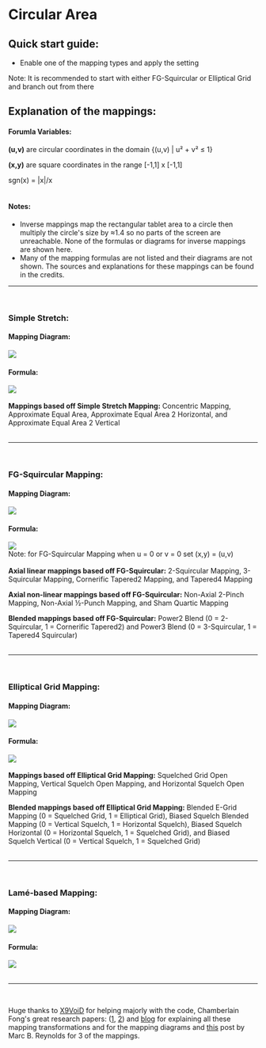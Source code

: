 # Circular Area

## Quick start guide:
- Enable one of the mapping types and apply the setting

Note: It is recommended to start with either FG-Squircular or Elliptical Grid and branch out from there


## Explanation of the mappings:
#### Forumla Variables:
**(u,v)** are circular coordinates in the domain {(u,v) | u² + v² ≤ 1}

**(x,y)** are square coordinates in the range [-1,1] x [-1,1]

sgn(x) = |x|/x
<br />
<br />

#### Notes: 
- Inverse mappings map the rectangular tablet area to a circle then multiply the circle's size by ≈1.4 so no parts of the screen are unreachable. None of the formulas or diagrams for inverse mappings are shown here.
- Many of the mapping formulas are not listed and their diagrams are not shown. The sources and explanations for these mappings can be found in the credits.
------

<br />

### Simple Stretch:
#### Mapping Diagram:
![](https://raw.githubusercontent.com/Kuuuube/Circular_Area/main/readme_img/Simple_Stretch.png)
#### Formula:
![](https://raw.githubusercontent.com/Kuuuube/Circular_Area/main/readme_img/Simple_Stretch_formula.PNG)
<br />
<br />
**Mappings based off Simple Stretch Mapping:** Concentric Mapping, Approximate Equal Area, Approximate Equal Area 2 Horizontal, and Approximate Equal Area 2 Vertical 
<br />
<br />

------

<br />

### FG-Squircular Mapping:
#### Mapping Diagram:
![](https://raw.githubusercontent.com/Kuuuube/Circular_Area/main/readme_img/FG-Squircular.png)
#### Formula:
![](https://raw.githubusercontent.com/Kuuuube/Circular_Area/main/readme_img/FG-Squircular_formula.PNG)
<br />
Note: for FG-Squircular Mapping when u = 0 or v = 0 set (x,y) = (u,v)
<br />
<br />
**Axial linear mappings based off FG-Squircular:** 2-Squircular Mapping, 3-Squircular Mapping, Cornerific Tapered2 Mapping, and Tapered4 Mapping

**Axial non-linear mappings based off FG-Squircular:** Non-Axial 2-Pinch Mapping, Non-Axial ½-Punch Mapping, and Sham Quartic Mapping

**Blended mappings based off FG-Squircular:** Power2 Blend (0 = 2-Squircular, 1 = Cornerific Tapered2) and Power3 Blend (0 = 3-Squircular, 1 = Tapered4 Squircular)
<br />
<br />

------

<br />

### Elliptical Grid Mapping:
#### Mapping Diagram:
![](https://raw.githubusercontent.com/Kuuuube/Circular_Area/main/readme_img/Elliptical_Grid.png)
#### Formula:
![](https://raw.githubusercontent.com/Kuuuube/Circular_Area/main/readme_img/Elliptical_Grid_formula.png)
<br />
<br />
**Mappings based off Elliptical Grid Mapping:** Squelched Grid Open Mapping, Vertical Squelch Open Mapping, and Horizontal Squelch Open Mapping

**Blended mappings based off Elliptical Grid Mapping:** Blended E-Grid Mapping (0 = Squelched Grid, 1 = Elliptical Grid), Biased Squelch Blended Mapping (0 = Vertical Squelch, 1 = Horizontal Squelch), Biased Squelch Horizontal (0 = Horizontal Squelch, 1 = Squelched Grid), and Biased Squelch Vertical (0 = Vertical Squelch, 1 = Squelched Grid)
<br />
<br />

------

<br />

### Lamé-based Mapping:
#### Mapping Diagram:
![](https://raw.githubusercontent.com/Kuuuube/Circular_Area/main/readme_img/Lame_based.PNG)
#### Formula:
![](https://raw.githubusercontent.com/Kuuuube/Circular_Area/main/readme_img/Lame_based_formula.PNG)
<br />
<br />

------

<br />

Huge thanks to [X9VoiD](https://github.com/X9VoiD) for helping majorly with the code, Chamberlain Fong's great research papers: \([1](https://arxiv.org/abs/1509.06344), [2](https://arxiv.org/abs/1709.07875)\) and [blog](https://squircular.blogspot.com/) for explaining all these mapping transformations and for the mapping diagrams and [this](http://marc-b-reynolds.github.io/math/2017/01/08/SquareDisc.html) post by Marc B. Reynolds for 3 of the mappings.
